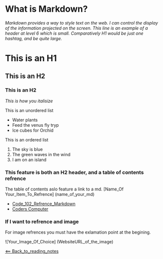# What is Markdown?
###### Markdown provides a way to style text on the web. I can control the display of the information projected on the screen. This line is an example of a header at level 6 which is small. Comparatively H1 would be just one hashtag, and be quite large.

# This is an H1

## This is an H2

### This is an H2

*This is how you italisize*

This is an unordered list
- Water plants
- Feed the venus fly tryp
- Ice cubes for Orchid

This is an ordered list
1. The sky is blue
2. The green waves in the wind
3. I am on an island

### This feature is both an H2 header, and a table of contents refrence
The table of contents aslo feature a link to a md.
[Name_Of Your_Item_To_Refrence] (name_of_your_md)

- [Code_102_Refrence_Markdown](class102.md)
- [Coders Computer](coderscomputer.md)

### If I want to refrence and image
For image refrences you must have the exlamation point at the begining. 

![Your_Image_Of_Choice]
(WebsiteURL_of_the_image)

[<== Back_to_reading_notes](https://jtaisey389.github.io/reading-notes/)

